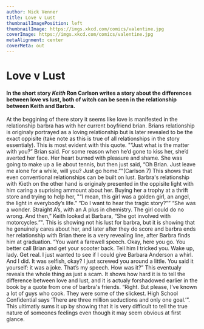 ```yaml
---
author: Nick Venner
title: Love v Lust
thumbnailImagePosition: left
thumbnailImage: https://imgs.xkcd.com/comics/valentine.jpg
coverImage: https://imgs.xkcd.com/comics/valentine.jpg
metaAlignment: center
coverMeta: out
---
```

# Love v Lust
#### In the short story *Keith* Ron Carlson writes a story about the differences between love vs lust, both of witch can be seen in the relationship between Keith and Barbra.

At the beggining of there story it seems like love is manifested in the relationship barbra has with her current boyfriend brian. Brians relationship is originaly portrayed as a loving relationship but is later revealed to be the exact oppisite (take note as this is true of all relationships in the story essentialy). This is most evident with this quote. "“Just what is the matter with you?” Brian said. For some reason when he’d gone to kiss her, she’d averted her face. Her heart burned with pleasure and shame. She was going to make up a lie about tennis, but then just said, “Oh Brian. Just leave me alone for a while, will you? Just go home.”"(Carlson 7) This shows that even conventional relationships can be built on lust. Barbra's relationship with Kieth on the other hand is originaly presented in the oppisite light with him caring a suprising ammount about her. Buying her a trophy at a thrift store and trying to help her,  "“I mean, this girl was a golden
girl, an angel, the light in everybody’s life.”
“Do I want to hear the tragic story?””
“She was a wonder. Straight A’s, with
an
A plus in chemistry. The girl could
do no wrong. And
then,” Keith looked at Barbara, “She got involved
with
motorcycles.”". This is showing not his lust for barbra, but it is showing that he genuinely cares about her, and later after they do score and barbra ends her relationship with Brian there is a very revealing line, after Barbra finds him at graduation.
“You want a farewell speech. Okay, here you go. You
better call Brian and get your scooter back. Tell him I tricked you. Wake up, lady. Get real. I just wanted to see if I could give Barbara Anderson a whirl.
And I did. It was selfish, okay? I just screwed you around a little. You said it yourself: it was a joke. That’s my speech. How was it?” This eventualy reveals the whole thing as just a scam. It shows how hard it is to tell the difference between love and lust, and it is actualy forshadowed earlier in the book by a quote from one of barbra's friends. “Right. But please, I’ve known a lot of guys who cook. They were some of the slickest. High School Confidential says ‘There are three million seductions and only one goal.’”. This ultimatly sums it up by showing that it is very difficult to tell the true nature of someones feelings even though it may seem obvious at first glance.

<!-- 1. What is Lust
  1. Pure desire for mating, enamoured with physical beuaty, not about happily ever after.
2. What is Love
  1. Intense Freindship, caring about a persons soul.
3. Similarities/Differences
  1. Both emotional feelings, come from different things
4. Relationship between the 2
  1. Both are corallated in certain circimstances, but definitly not always.
5. Long distance relationships
  1. kinda, they have to start in the real world, and they take time to develop
6. Long distance Lust
  1. yes.

Reading confirms all things.

z
weirdness, cnt -->
